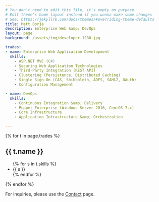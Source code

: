 ```yaml
---
# You don't need to edit this file, it's empty on purpose.
# Edit theme's home layout instead if you wanna make some changes
# See: https://jekyllrb.com/docs/themes/#overriding-theme-defaults
title: Matt Borja
description: Enterprise Web &amp; DevOps
layout: page
background: /assets/img/developer-1280.jpg

trades:
- name: Enterprise Web Application Development
  skills:
    - ASP.NET MVC (C#)
    - Securing Web Application Technologies
    - Third-Party Integration (REST API)
    - Clustering (Persistence, Distributed Caching)
    - Single Sign-On (CAS, Shibboleth, ADFS, SAML2, OAuth)
    - Configuration Management

- name: DevOps
  skills:
    - Continuous Integration &amp; Delivery
    - Puppet Enterprise (Windows Server 2016, CentOS 7.x)
    - Core Infrastructure
    - Application Infrastructure &amp; Orchestration

---
```


{% for t in page.trades %}
  <h2>{{ t.name }}</h2>
  <ul>
    {% for s in t.skills %}
    <li>{{ s }}</li>
    {% endfor %}
  </ul>
{% endfor %}

<p>For inquiries, please use the <a href="{{ "/contact" | relative_url }}">Contact</a> page.</p>